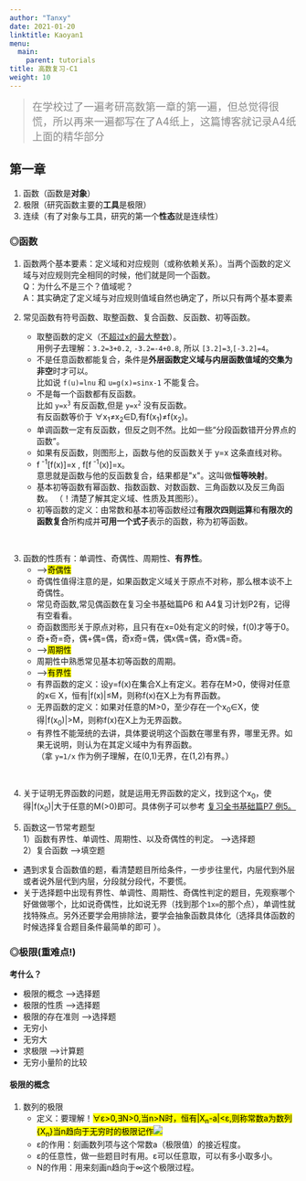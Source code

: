 ```yaml
---
author: "Tanxy"
date: 2021-01-20
linktitle: Kaoyan1
menu:
  main:
    parent: tutorials
title: 高数复习-C1
weight: 10
---
```


><font size="4" color="#888888">在学校过了一遍考研高数第一章的第一遍，但总觉得很慌，所以再来一遍都写在了A4纸上，这篇博客就记录A4纸上面的精华部分</font>

## 第一章
1. 函数（函数是**对象**）
2. 极限（研究函数主要的**工具**是极限）
3. 连续（有了对象与工具，研究的第一个**性态**就是连续性）

### ◎函数

1. 函数两个基本要素：定义域和对应规则（或称依赖关系）。当两个函数的定义域与对应规则完全相同的时候，他们就是同一个函数。  
Q：为什么不是三个？值域呢？  
A：其实确定了定义域与对应规则值域自然也确定了，所以只有两个基本要素</font>

2. 常见函数有符号函数、取整函数、复合函数、反函数、初等函数。
	+ 取整函数的定义（<u>不超过x的最大整数</u>）。  
	用例子去理解：`3.2=3+0.2`, `-3.2=-4+0.8`, 所以 `[3.2]=3`,`[-3.2]=4`。
	+ 不是任意函数都能复合，条件是**外层函数定义域与内层函数值域的交集为非空**时才可以。  
	比如说 `f(u)=lnu` 和 `u=g(x)=sinx-1` 不能复合。
	+ 不是每一个函数都有反函数。  
	比如 <code>y=x<sup>3</sup></code> 有反函数,但是 <code>y=x<sup>2</sup></code> 没有反函数。  
	有反函数等价于 ∀x<sub>1</sub>≠x<sub>2</sub>∈D,有f(x<sub>1</sub>)≠f(x<sub>2</sub>)。
	+ 单调函数一定有反函数，但反之则不然。比如一些“分段函数错开分界点的函数”。
	+ 如果有反函数，则图形上，函数与他的反函数关于 y=x 这条直线对称。
	+ f<sup> -1</sup>[f(x)]=x , f[f<sup> -1</sup>(x)]=x。  
	意思就是函数与他的反函数复合，结果都是"x"。这叫做**恒等映射**。
	+ 基本初等函数有幂函数、指数函数、对数函数、三角函数以及反三角函数。 （！清楚了解其定义域、性质及其图形）。
	+ 初等函数的定义：由常数和基本初等函数经过**有限次四则运算**和**有限次的函数复合**所构成并**可用一个式子**表示的函数，称为初等函数。  
<br>

3. 函数的性质有：单调性、奇偶性、周期性、**有界性**。
	+ --><mark>奇偶性</mark>
	+ 奇偶性值得注意的是，如果函数定义域关于原点不对称，那么根本谈不上奇偶性。
	+ 常见奇函数,常见偶函数在复习全书基础篇P6 和 A4复习计划P2有，记得有空看看。
	+ 奇函数图形关于原点对称，且只有在x=0处有定义的时候，f(0)才等于0。
	+ 奇+奇=奇，偶+偶=偶，奇x奇=偶，偶x偶=偶，奇x偶=奇。
	+ --><mark>周期性</mark>
	+ 周期性中熟悉常见基本初等函数的周期。
	+ --><mark>有界性</mark>
	+ 有界函数的定义：设y=f(x)在集合X上有定义。若存在M>0，使得对任意的x∈ X，恒有|f(x)|≤M，则称f(x)在X上为有界函数。
	+ 无界函数的定义：如果对任意的M>0，至少存在一个x<sub>0</sub>∈X，使得|f(x<sub>0</sub>)|>M，则称f(x)在X上为无界函数。
	+ 有界性不能笼统的去讲，具体要说明这个函数在哪里有界，哪里无界。如果无说明，则认为在其定义域中为有界函数。  
	（拿 `y=1/x` 作为例子理解，在(0,1)无界，在(1,2)有界。）

<br>
	
4. 关于证明无界函数的问题，就是运用无界函数的定义，找到这个x<sub>0</sub>，使得|f(x<sub>0</sub>)|大于任意的M(>0)即可。具体例子可以参考 <u>复习全书基础篇P7 例5。</u>

5. 函数这一节常考题型  
1）函数有界性、单调性、周期性、以及奇偶性的判定。  -->选择题   
2）复合函数 -->填空题
+ 遇到求复合函数值的题，看清楚题目所给条件，一步步往里代，内层代到外层或者说外层代到内层，分段就分段代，不要慌。
+ 关于选择题中出现有界性、单调性、周期性、奇偶性判定的题目，先观察哪个好做做哪个，比如说奇偶性，比如说无界（找到那个`1x∞`的那个点），单调性就找特殊点。另外还要学会用排除法，要学会抽象函数具体化（选择具体函数的时候选择复合题目条件最简单的即可
）。

### ◎极限(重难点!)

**考什么？**
+ 极限的概念 -->选择题
+ 极限的性质 -->选择题
+ 极限的存在准则 -->选择题
+ 无穷小
+ 无穷大
+ 求极限 -->计算题
+ 无穷小量阶的比较

#### 极限的概念
1. 数列的极限
	+ 定义：要理解！<mark>∀ε>0,∃N>0,当n>N时，恒有|X<sub>n</sub>-a|<ε,则称常数a为数列{X<sub>n</sub>}当n趋向于无穷时的极限记作<img src="https://bkimg.cdn.bcebos.com/formula/d8b8dde843d5675f9d0de0eb02cb314d.svg"></mark>
	+ ε的作用：刻画数列项与这个常数a（极限值）的接近程度。
	+ ε的任意性，做一些题目时有用。ε可以任意取，可以有多小取多小。
	+ N的作用：用来刻画n趋向于∞这个极限过程。
	
